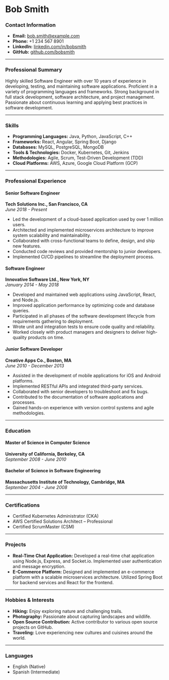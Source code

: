 # Bob Smith

### **Contact Information**
- **Email:** bob.smith@example.com
- **Phone:** +1 234 567 8901
- **LinkedIn:** [linkedin.com/in/bobsmith](https://linkedin.com/in/bobsmith)
- **GitHub:** [github.com/bobsmith](https://github.com/bobsmith)

---

### **Professional Summary**
Highly skilled Software Engineer with over 10 years of experience in developing, testing, and maintaining software applications. Proficient in a variety of programming languages and frameworks. Strong background in full stack development, software architecture, and project management. Passionate about continuous learning and applying best practices in software development.

---

### **Skills**
- **Programming Languages:** Java, Python, JavaScript, C++
- **Frameworks:** React, Angular, Spring Boot, Django
- **Databases:** MySQL, PostgreSQL, MongoDB
- **Tools & Technologies:** Docker, Kubernetes, Git, Jenkins
- **Methodologies:** Agile, Scrum, Test-Driven Development (TDD)
- **Cloud Platforms:** AWS, Azure, Google Cloud Platform (GCP)

---

### **Professional Experience**

#### **Senior Software Engineer**
**Tech Solutions Inc., San Francisco, CA**  
*June 2018 - Present*
- Led the development of a cloud-based application used by over 1 million users.
- Architected and implemented microservices architecture to improve system scalability and maintainability.
- Collaborated with cross-functional teams to define, design, and ship new features.
- Conducted code reviews and provided mentorship to junior developers.
- Implemented CI/CD pipelines to streamline the deployment process.

#### **Software Engineer**
**Innovative Software Ltd., New York, NY**  
*January 2014 - May 2018*
- Developed and maintained web applications using JavaScript, React, and Node.js.
- Improved application performance by optimizing code and database queries.
- Participated in all phases of the software development lifecycle from requirements gathering to deployment.
- Wrote unit and integration tests to ensure code quality and reliability.
- Worked closely with product managers and designers to deliver high-quality products on time.

#### **Junior Software Developer**
**Creative Apps Co., Boston, MA**  
*June 2010 - December 2013*
- Assisted in the development of mobile applications for iOS and Android platforms.
- Implemented RESTful APIs and integrated third-party services.
- Collaborated with senior developers to troubleshoot and fix bugs.
- Contributed to the documentation of software applications and processes.
- Gained hands-on experience with version control systems and agile methodologies.

---

### **Education**

#### **Master of Science in Computer Science**
**University of California, Berkeley, CA**  
*September 2008 - June 2010*

#### **Bachelor of Science in Software Engineering**
**Massachusetts Institute of Technology, Cambridge, MA**  
*September 2004 - June 2008*

---

### **Certifications**
- Certified Kubernetes Administrator (CKA)
- AWS Certified Solutions Architect – Professional
- Certified ScrumMaster (CSM)

---

### **Projects**
- **Real-Time Chat Application:** Developed a real-time chat application using Node.js, Express, and Socket.io. Implemented user authentication and message encryption.
- **E-Commerce Platform:** Designed and implemented an e-commerce platform with a scalable microservices architecture. Utilized Spring Boot for backend services and React for the frontend.

---

### **Hobbies & Interests**
- **Hiking:** Enjoy exploring nature and challenging trails.
- **Photography:** Passionate about capturing landscapes and wildlife.
- **Open Source Contribution:** Active contributor to various open source projects on GitHub.
- **Traveling:** Love experiencing new cultures and cuisines around the world.

---

### **Languages**
- English (Native)
- Spanish (Intermediate)